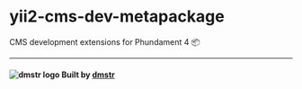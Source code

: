 # yii2-cms-dev-metapackage

CMS development extensions for Phundament 4 :package:

---

#### ![dmstr logo](http://t.phundament.com/dmstr-16-cropped.png) Built by [dmstr](http://diemeisterei.de)
